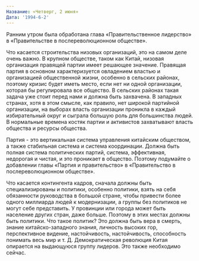 ```yaml
---
Название: «Четверг, 2 июня»
Дата: '1994-6-2'
---
```


Ранним утром была обработана глава «Правительственное лидерство» в «Правительстве в послереволюционном обществе».

Что касается строительства низовых организаций, это на самом деле очень важно. В крупном обществе, таком как Китай, низовая организация правящей партии имеет решающее значение. Правящая партия в основном характеризуется овладением властью и организацией общественной жизни, особенно в сельских районах, поэтому кризис будет иметь место, если нет ни одной организации, которая бы регулировала все общество. В сельских районах такая задача уже стоит перед нами и должна быть захвачена. В западных странах, хотя в этом смысле, как правило, нет широкой партийной организации, на выборах власть организации проникла в каждый избирательный округ и сыграла большую роль для большинства людей. В нормальные времена костяк партии и активистов захватывают власть общества и ресурсы общества.

Партия - это вертикальная система управления китайским обществом, а также стабильная система и система координации. Должна быть полная система политических партий, система, эффективная, недорогая и чистая, и это проникает в общество. Поэтому подумайте о добавлении главы «Партия и правительство» в «Правительство в послереволюционном обществе».

Что касается контингента кадров, сначала должны быть специализированы и политики, особенно политики, взять на себя обязанности руководства в большой стране, чтобы привести более одного миллиарда людей к модернизации, а группы без политиков не могут себе представить. У провинции или города может быть население других стран, даже больше. Поэтому в этих местах должны быть политики. Что такое политик? Это должна быть вера в смерть, знание китайско-западного знания, личность высоких гор, перспективное видение, настойчивость, настойчивость, способность понимать весь мир и т. Д. Демократическая революция Китая опирается на выдающуюся группу лидеров. Это также необходимо сейчас.

